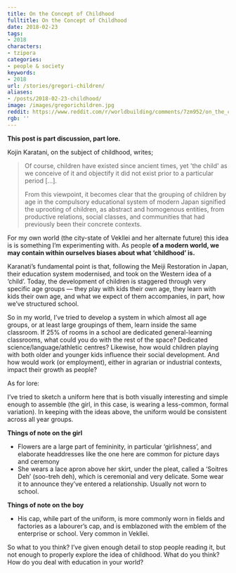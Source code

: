 ```yaml
---
title: On the Concept of Childhood
fulltitle: On the Concept of Childhood
date: 2018-02-23
tags:
- 2018
characters:
- tzipora
categories:
- people & society
keywords:
- 2018
url: /stories/gregori-children/
aliases:
- /posts/2018-02-23-childhood/
image: /images/gregorichildren.jpg
reddit: https://www.reddit.com/r/worldbuilding/comments/7zm952/on_the_concept_of_childhood/
rgb: ''
---
```

**This post is part discussion, part lore.**

Kojin Karatani, on the subject of childhood, writes;

>Of course, children have existed since ancient times, yet 'the child' as we conceive of it and objectify it did not exist prior to a particular period \[...\].
>
>From this viewpoint, it becomes clear that the grouping of children by age in the compulsory educational system of modern Japan signified the uprooting of children, as abstract and homogenous entities, from productive relations, social classes, and communities that had previously been their concrete contexts.

For my own world (the city-state of Vekllei and her alternate future) this idea is is something I’m experimenting with. As people **of a modern world, we may contain within ourselves biases about what ‘childhood’ is.**

Karanati’s fundamental point is that, following the Meiji Restoration in Japan, their education system modernised, and took on the Western idea of a ‘child’. Today, the development of children is staggered through very specific age groups  —  they play with kids their own age, they learn with kids their own age, and what we expect of them accompanies, in part, how we’ve structured school.

So in my world, I’ve tried to develop a system in which almost all age groups, or at least large groupings of them, learn inside the same classroom. If 25% of rooms in a school are dedicated general-learning classrooms, what could you do with the rest of the space? Dedicated science/language/athletic centres? Likewise, how would children playing with both older and younger kids influence their social development. And how would work (or employment), either in agrarian or industrial contexts, impact their growth as people?

As for lore:

I’ve tried to sketch a uniform here that is both visually interesting and simple enough to assemble (the girl, in this case, is wearing a less-common, formal variation). In keeping with the ideas above, the uniform would be consistent across all year groups.

**Things of note on the girl**

* Flowers are a large part of femininity, in particular ‘girlishness’, and elaborate headdresses like the one here are common for picture days and ceremony
* She wears a lace apron above her skirt, under the pleat, called a ‘Soitres Deh’ (soo-treh deh), which is ceremonial and very delicate. Some wear it to announce they’ve entered a relationship. Usually not worn to school.

**Things of note on the boy**

* His cap, while part of the uniform, is more commonly worn in fields and factories as a labourer’s cap, and is emblazoned with the emblem of the enterprise or school. Very common in Vekllei.

So what to you think? I’ve given enough detail to stop people reading it, but not enough to properly explore the idea of childhood. What do you think? How do you deal with education in your world?
